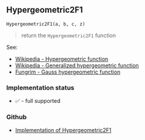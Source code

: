 ## Hypergeometric2F1

```
Hypergeometric2F1(a, b, c, z)
```

> return the `Hypergeometric2F1` function

See:
* [Wikipedia - Hypergeometric function](https://en.wikipedia.org/wiki/Hypergeometric_function)
* [Wikipedia - Generalized hypergeometric function](https://en.wikipedia.org/wiki/Generalized_hypergeometric_function)
* [Fungrim - Gauss hypergeometric function](http://fungrim.org/topic/Gauss_hypergeometric_function/)


### Implementation status

* &#x2705; - full supported

### Github

* [Implementation of Hypergeometric2F1](https://github.com/axkr/symja_android_library/blob/master/symja_android_library/matheclipse-core/src/main/java/org/matheclipse/core/builtin/HypergeometricFunctions.java#L938) 
